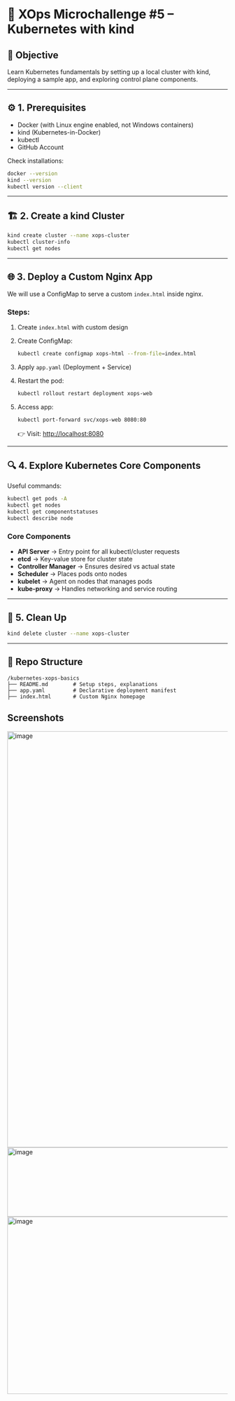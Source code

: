 # 🚀 XOps Microchallenge #5 – Kubernetes with kind

## 📌 Objective
Learn Kubernetes fundamentals by setting up a local cluster with kind, deploying a sample app, and exploring control plane components.

---

## ⚙️ 1. Prerequisites
- Docker (with Linux engine enabled, not Windows containers)
- kind (Kubernetes-in-Docker)
- kubectl
- GitHub Account

Check installations:
```bash
docker --version
kind --version
kubectl version --client
````

---

## 🏗️ 2. Create a kind Cluster

```bash
kind create cluster --name xops-cluster
kubectl cluster-info
kubectl get nodes
```

---

## 🌐 3. Deploy a Custom Nginx App

We will use a ConfigMap to serve a custom `index.html` inside nginx.

### Steps:

1. Create `index.html` with custom design
2. Create ConfigMap:

   ```bash
   kubectl create configmap xops-html --from-file=index.html
   ```
3. Apply `app.yaml` (Deployment + Service)
4. Restart the pod:

   ```bash
   kubectl rollout restart deployment xops-web
   ```
5. Access app:

   ```bash
   kubectl port-forward svc/xops-web 8080:80
   ```

   👉 Visit: [http://localhost:8080](http://localhost:8080)

---

## 🔍 4. Explore Kubernetes Core Components

Useful commands:

```bash
kubectl get pods -A
kubectl get nodes
kubectl get componentstatuses
kubectl describe node
```

### Core Components

* **API Server** → Entry point for all kubectl/cluster requests
* **etcd** → Key-value store for cluster state
* **Controller Manager** → Ensures desired vs actual state
* **Scheduler** → Places pods onto nodes
* **kubelet** → Agent on nodes that manages pods
* **kube-proxy** → Handles networking and service routing

---

## 🧹 5. Clean Up

```bash
kind delete cluster --name xops-cluster
```

---

## 📂 Repo Structure

```
/kubernetes-xops-basics
├── README.md        # Setup steps, explanations
├── app.yaml         # Declarative deployment manifest
├── index.html       # Custom Nginx homepage
```
## Screenshots
<img width="1919" height="950" alt="image" src="https://github.com/user-attachments/assets/a401e203-0be7-4a2f-bfba-8d05f24ea00b" />
<img width="1415" height="158" alt="image" src="https://github.com/user-attachments/assets/9b3b3d79-9d3c-4a0f-9169-ed4a6114dfe1" />
<img width="863" height="405" alt="image" src="https://github.com/user-attachments/assets/5e74d4e5-945e-47ed-b4d0-d63c5c737f9a" />



